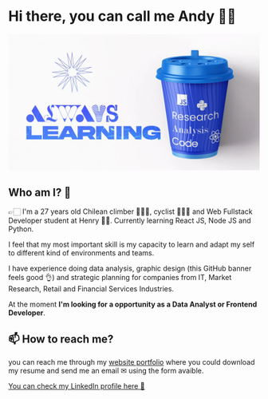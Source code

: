 # Hi there, you can call me Andy 👋😄

![Banner_GitHub](https://github.com/andres-espinoza/andres-espinoza/blob/main/Banner_GitHub.webp)

## Who am I? 🤔

👉🏻 I'm a 27 years old Chilean climber 🧗🏻‍♂️, cyclist 🚴🏻‍♂️ and Web Fullstack Developer student at Henry 🐱‍💻.
Currently learning React JS, Node JS and Python.   
   
I feel that my most important skill is my capacity to learn and adapt my self to different kind of environments and teams.    
     
I have experience doing data analysis, graphic design (this GitHub banner feels good 👌) and strategic planning for companies from IT, Market Research, Retail and Financial Services Industries.       
        
At the moment **I'm looking for a opportunity as a Data Analyst or Frontend Developer**.

## 📫 How to reach me?

you can reach me through my [website portfolio](https://andydev.tech/) where you could download my resume and send me an email ✉ using the form avaible.

[You can check my LinkedIn profile here 🦄](https://www.linkedin.com/in/andres-espinoza-delgado-research-data-analysis-code/)

